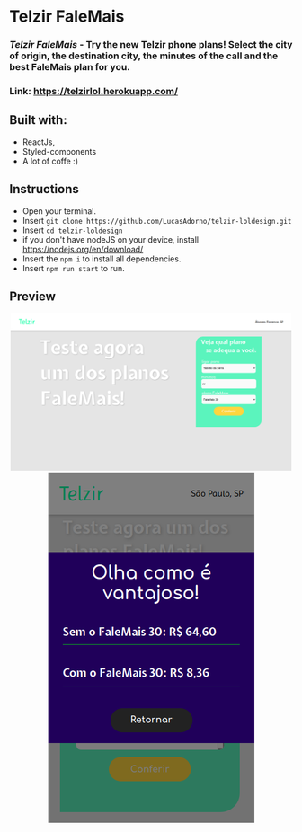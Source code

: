 # Telzir FaleMais

### _Telzir FaleMais_ - Try the new Telzir phone plans! Select the city of origin, the destination city, the minutes of the call and the best FaleMais plan for you.
### Link: https://telzirlol.herokuapp.com/

## Built with:
- ReactJs,
- Styled-components
- A lot of coffe :)

## Instructions
- Open your terminal.
- Insert `git clone https://github.com/LucasAdorno/telzir-loldesign.git`
- Insert `cd telzir-loldesign`
- if you don't have nodeJS on your device, install https://nodejs.org/en/download/
- Insert the `npm i` to install all dependencies.
- Insert `npm run start` to run.


## Preview

<div align="center">
  <img src="src/assets/desktop.png" width="500">
  <img src="src/assets/mobile.png" width="367">
</div>


